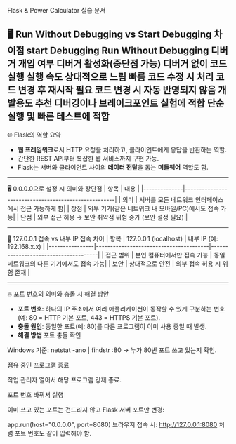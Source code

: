 Flask & Power Calculator 실습 문서

🖥 Run Without Debugging vs Start Debugging 차이점
                start Debugging         Run Without Debugging
디버거 개입 여부   디버거 활성화(중단점 가능)  디버거 없이 코드 실행
실행 속도          상대적으로 느림            빠름
코드 수정 시 처리   코드 변경 후 재시작 필요   코드 변경 시 자동 반영되지 않음
개발용도 추천       디버깅이나 브레이크포인트 실험에 적합   단순 실행 및 빠른 테스트에 적합
---

🌐 Flask의 역할 요약
- **웹 프레임워크**로서 HTTP 요청을 처리하고, 클라이언트에게 응답을 반환하는 역할.
- 간단한 REST API부터 복잡한 웹 서비스까지 구현 가능.
- Flask는 서버와 클라이언트 사이의 **데이터 전달**을 돕는 **미들웨어** 역할도 함.

---

🖥 0.0.0.0으로 설정 시 의미와 장단점
| 항목         | 내용                                                |
|--------------|-----------------------------------------------------|
| 의미         | 서버를 모든 네트워크 인터페이스에서 접근 가능하게 함|
| 장점         | 외부 기기(같은 네트워크 내 모바일/PC)에서도 접속 가능|
| 단점         | 외부 접근 허용 → 보안 취약점 위험 증가 (보안 설정 필요)          |


---

🔗 127.0.0.1 접속 vs 내부 IP 접속 차이
| 항목           | 127.0.0.1 (localhost)                 | 내부 IP (예: 192.168.x.x)           |
|----------------|----------------------------------------|--------------------------------------|
| 접근 범위       | 본인 컴퓨터에서만 접속 가능            | 동일 네트워크의 다른 기기에서도 접속 가능|
| 보안            | 상대적으로 안전                        | 외부 접속 허용 시 위험 존재          |

---

🔥 포트 번호의 의미와 충돌 시 해결 방안
- **포트 번호**: 하나의 IP 주소에서 여러 애플리케이션이 동작할 수 있게 구분하는 번호 (예: 80 = HTTP 기본 포트, 443 = HTTPS 기본 포트).
- **충돌 원인**: 동일한 포트(예: 80)를 다른 프로그램이 이미 사용 중일 때 발생.
- **해결 방법**
포트 충돌 확인

Windows 기준:
netstat -ano | findstr :80
→ 누가 80번 포트 쓰고 있는지 확인.

점유 중인 프로그램 종료

작업 관리자 열어서 해당 프로그램 강제 종료.

포트 번호 바꿔서 실행

이미 쓰고 있는 포트는 건드리지 않고 Flask 서버 포트만 변경:


app.run(host="0.0.0.0", port=8080)
브라우저 접속 시:
http://127.0.0.1:8080
처럼 포트 번호도 같이 입력해야 함.


